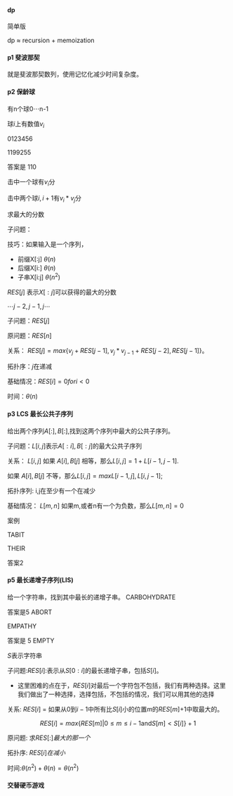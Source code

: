 #### dp
简单版

dp $\approx$ recursion  $+$ memoization

#### p1 斐波那契

就是斐波那契数列，使用记忆化减少时间复杂度。

#### p2 保龄球

有n个球0$\cdots$n-1

球$i$上有数值$v_i$

0123456

1199255

答案是 110

击中一个球有$v_i$分

击中两个球$i,i+1$有$v_i * v_j$分

求最大的分数


子问题：

技巧：如果输入是一个序列，
- 前缀X[:j] $\theta(n)$
- 后缀X[i:] $\theta(n)$
- 子串X[i:j] $\theta(n^2)$

$RES[j]$ 表示$X[:j]$可以获得的最大的分数

$\cdots j-2 ,j-1, j \cdots$


子问题：$RES[j]$

原问题：$RES[n]$


关系：
$RES[j] = max \{v_j + RES[j-1],v_j*v_{j-1} +RES[j-2] ,RES[j-1] \}$。

拓扑序：$j$在递减

基础情况：$RES[i]  = 0 for i < 0$

时间：$\theta(n)$


#### p3 LCS 最长公共子序列


给出两个序列$A[:],B[:]$,找到这两个序列中最大的公共子序列。


子问题：$L[i,j]$表示$A[:i],B[:j]$的最大公共子序列

关系：
$L[i,j]$ 如果 $A[i],B[j]$ 相等，那么$L[i,j] = 1+ L[i-1,j-1]$.

如果 $A[i],B[j]$  不等，那么$L[i,j]  = max{L[i-1,j],L[i,j-1]}$;

拓扑序列:
 i,j在至少有一个在减少

基础情况：
$L[m,n]$ 如果m,或者n有一个为负数，那么$L[m,n] = 0$

案例

TABIT

THEIR

答案2


#### p5 最长递增子序列(LIS)

给一个字符串，找到其中最长的递增子串。
CARBOHYDRATE

答案是5 ABORT


EMPATHY

答案是 5 EMPTY


$S$表示字符串

子问题:$RES[i]$:表示从$S[0:i]$的最长递增子串，包括$S[i]$。
- 这里困难的点在于，$RES[i]$对最后一个字符包不包括，我们有两种选择。这里我们做出了一种选择，选择包括，不包括的情况，我们可以用其他的选择



关系:
$RES[i]$ = 如果从$0$到$i-1$中所有比$S[i]$小的位置$m$的$RES[m]$+1中取最大的。

$$RES[i] = max\{RES[m]|0\le m \le i-1\text{and} S[m] < S[i]\} + 1$$

原问题:
求$RES[:]最大的那一个$


拓扑序:
$RES[i]在减小$

时间:$\theta(n^2) + \theta(n) = \theta(n^2)$





#### 交替硬币游戏


